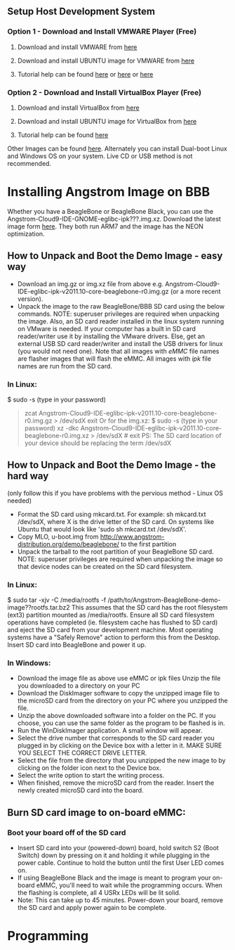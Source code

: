## Setup Host Development System
### Option 1 - Download and Install VMWARE Player (Free)
1.	Download and install VMWARE from [here][1]   

2.	Download and install UBUNTU image for VMWARE from [here][2]  

3.	Tutorial help can be found [here][3] or [here][4] or [here][5]  

### Option 2 - Download and Install VirtualBox Player (Free)
1.	Download and install VirtualBox from [here][6]  

2.	Download and install UBUNTU image for VirtualBox from [here][7]   

3.	Tutorial help can be found [here][8]  

Other Images can be found [here][9]. Alternately you can install Dual-boot Linux and Windows OS on your system. Live CD or USB method is not recommended.

# Installing Angstrom Image on BBB
Whether you have a BeagleBone or BeagleBone Black, you can use the Angstrom-Cloud9-IDE-GNOME-eglibc-ipk???.img.xz. Download the latest image form [here][10]. They both run ARM7 and the image has the NEON optimization.
## How to Unpack and Boot the Demo Image - easy way
- Download an img.gz or img.xz file from above e.g. Angstrom-Cloud9-IDE-eglibc-ipk-v2011.10-core-beaglebone-r0.img.gz (or a more recent version).
- Unpack the image to the raw BeagleBone/BBB SD card using the below commands. NOTE: superuser privileges are required when unpacking the image. Also, an SD card reader installed in the linux system running on VMware is needed. If your computer has a built in SD card reader/writer use it by installing the VMware drivers. Else, get an external USB SD card reader/writer and install the USB drivers for linux (you would not need one).
Note that all images with *eMMC* file names are flasher images that will flash the eMMC. All images with *ipk* file names are run from the SD card.
### In Linux:
$ sudo -s
(type in your password)
> zcat Angstrom-Cloud9-IDE-eglibc-ipk-v2011.10-core-beaglebone-r0.img.gz \> /dev/sdX
> exit
Or for the img.xz:
$ sudo -s
(type in your password)
> xz -dkc Angstrom-Cloud9-IDE-eglibc-ipk-v2011.10-core-beaglebone-r0.img.xz \> /dev/sdX # exit
PS: The SD card location of your device should be replacing the term /dev/sdX

## How to Unpack and Boot the Demo Image - the hard way 
(only follow this if you have problems with the pervious method - Linux OS needed)

- Format the SD card using mkcard.txt. For example: sh mkcard.txt /dev/sdX, where X is the drive letter of the SD card. On systems like Ubuntu that would look like 'sudo sh mkcard.txt /dev/sdX'.
- Copy MLO, u-boot.img from http://www.angstrom-distribution.org/demo/beaglebone/ to the first partition
- Unpack the tarball to the root partition of your BeagleBone SD card. NOTE: superuser privileges are required when unpacking the image so that device nodes can be created on the SD card filesystem.

### In Linux:
$ sudo tar -xjv -C /media/rootfs -f /path/to/Angstrom-BeagleBone-demo-image??rootfs.tar.bz2
This assumes that the SD card has the root filesystem (ext3) partition mounted as /media/rootfs.
Ensure all SD card filesystem operations have completed (ie. filesystem cache has flushed to SD card) and eject the SD card from your development machine. Most operating systems have a "Safely Remove" action to perform this from the Desktop.
Insert SD card into BeagleBone and power it up.

### In Windows:
- Download the image file as above use eMMC or ipk files
Unzip the file you downloaded to a directory on your PC
- Download the DiskImager software to copy the unzipped image file to the microSD card from the directory on your PC where you unzipped the file.
- Unzip the above downloaded software into a folder on the PC. If you choose, you can use the same folder as the program to be flashed is in.
- Run the WinDiskImager application. A small window will appear.
- Select the drive number that corresponds to the SD card reader you plugged in by clicking on the Device box with a letter in it. MAKE SURE YOU SELECT THE CORRECT DRIVE LETTER.
- Select the file from the directory that you unzipped the new image to by clicking on the folder icon next to the Device box.
- Select the write option to start the writing process.
- When finished, remove the microSD card from the reader. Insert the newly created microSD card into the board.

## Burn SD card image to on-board eMMC:
### Boot your board off of the SD card
- Insert SD card into your (powered-down) board, hold switch S2 (Boot Switch) down by pressing on it and holding it while plugging in the power cable. Continue to hold the button until the first User LED comes on.
- If using BeagleBone Black and the image is meant to program your on-board eMMC, you'll need to wait while the programming occurs. When the flashing is complete, all 4 USRx LEDs will be lit solid.
- Note: This can take up to 45 minutes. Power-down your board, remove the SD card and apply power again to be complete.



# Programming 


[1]:	http://www.vmware.com/products/player/
[2]:	http://www.osboxes.org/ubuntu/%0A
[3]:	http://processors.wiki.ti.com/index.php/How_to_Build_a_Ubuntu_Linux_host_under_VMware%0A
[4]:	http://wiki.opencog.org/w/Setting_up_Ubuntu_in_VMWare_for_Noobs%0A
[5]:	http://theholmesoffice.com/installing-ubuntu-in-vmware-player-on-windows/
[6]:	http://www.vmware.com/products/player/
[7]:	https://www.osboxes.org/virtualbox-images/
[8]:	http://processors.wiki.ti.com/index.php/How_to_Build_a_Ubuntu_Linux_host_under_VirtualBox
[9]:	http://processors.wiki.ti.com/index.php/How_to_Build_a_Ubuntu_Linux_host_under_VirtualBox
[10]:	http://downloads.angstrom-distribution.org/demo/beaglebone/